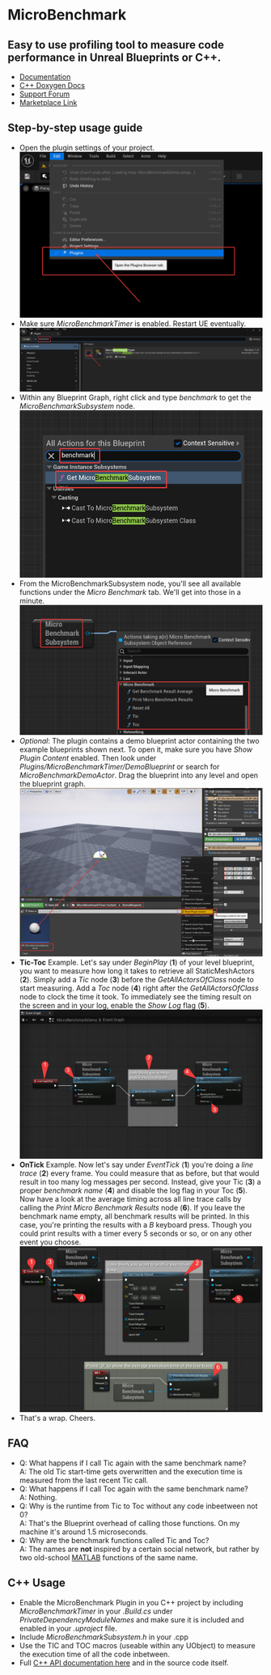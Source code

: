 # MicroBenchmark
## Easy to use profiling tool to measure code performance in Unreal Blueprints or C++.

- [Documentation](https://github.com/maschere/asset-documentation/micro-benchmark)
- [C++ Doxygen Docs](https://github.com/maschere/asset-documentation/micro-benchmark/docs/index.html)
- [Support Forum](https://github.com/maschere/asset-documentation/discussions/categories/microbenchmark)
- [Marketplace Link](https://www.unrealengine.com/marketplace/en-US/product/440f7dbfc0014afaab135cd12f01d72b)


## Step-by-step usage guide
- Open the plugin settings of your project.
  <br/><img src="./imgs/UnrealEditor_1.png"/>
- Make sure *MicroBenchmarkTimer* is enabled. Restart UE eventually. <br/><img src="./imgs/UnrealEditor_2.png"/>
- Within any Blueprint Graph, right click and type *benchmark* to get the *MicroBenchmarkSubsystem* node. <br/><img src="./imgs/UnrealEditor_3.png"/>
- From the MicroBenchmarkSubsystem node, you'll see all available functions under the *Micro Benchmark* tab. We'll get into those in a minute. <br/><img src="./imgs/UnrealEditor_4.png"/>
- *Optional*: The plugin contains a demo blueprint actor containing the two example blueprints shown next. To open it, make sure you have *Show Plugin Content* enabled. Then look under *Plugins/MicroBenchmarkTimer/DemoBlueprint* or search for *MicroBenchmarkDemoActor*. Drag the blueprint into any level and open the blueprint graph. <br/><img src="./imgs/UnrealEditor_6.png"/>
- **Tic-Toc** Example. Let's say under *BeginPlay* (**1**) of your level blueprint, you want to measure how long it takes to retrieve all StaticMeshActors (**2**). Simply add a *Tic* node (**3**) before the *GetAllActorsOfClass* node to start measuring. Add a *Toc* node (**4**) right after the *GetAllActorsOfClass* node to clock the time it took. To immediately see the timing result on the screen and in your log, enable the *Show Log* flag (**5**). <br/><img src="./imgs/UnrealEditor_7.png"/>
- **OnTick** Example. Now let's say under *EventTick* (**1**) you're doing a *line trace* (**2**) every frame. You could measure that as before, but that would result in too many log messages per second. Instead, give your Tic (**3**) a proper *benchmark name* (**4**) and disable the log flag in your Toc (**5**). Now have a look at the average timing across all line trace calls by calling the *Print Micro Benchmark Results* node (**6**). If you leave the benchmark name empty, all benchmark results will be printed. In this case, you're printing the results with a *B* keyboard press. Though you could print results with a timer every 5 seconds or so, or on any other event you choose. <br/><img src="./imgs/UnrealEditor_8.png"/>
- That's a wrap. Cheers.

## FAQ
- Q: What happens if I call Tic again with the same benchmark name?<br/>
  A: The old Tic start-time gets overwritten and the execution time is measured from the last recent Tic call.
- Q: What happens if I call Toc again with the same benchmark name?<br/>
  A: Nothing.
- Q: Why is the runtime from Tic to Toc without any code inbeetween not 0?<br/>
  A: That's the Blueprint overhead of calling those functions. On my machine it's around 1.5 microseconds.
- Q: Why are the benchmark functions called Tic and Toc?<br/>
  A: The names are **not** inspired by a certain social network, but rather by two old-school [MATLAB](https://www.mathworks.com/help/matlab/ref/tic.html) functions of the same name.
  

## C++ Usage
- Enable the MicroBenchmark Plugin in you C++ project by including *MicroBenchmarkTimer* in your *.Build.cs* under *PrivateDependencyModuleNames* and make sure it is included and enabled in your *.uproject* file.
- Include *MicroBenchmarkSubsystem.h* in your .cpp
- Use the TIC and TOC macros (useable within any UObject) to measure the execution time of all the code inbetween.
- Full [C++ API documentation here](./docs/index.html) and in the source code itself.